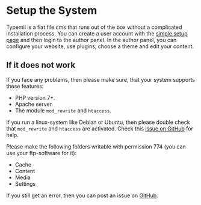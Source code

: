 # Setup the System

Typemil is a flat file cms that runs out of the box without a complicated installation process. You can create a user account with the [simple setup page](/setup) and then login to the author panel. In the author panel, you can configure your website, use plugins, choose a theme and edit your content.

## If it does not work

If you face any problems, then please make sure, that your system supports these features:

- PHP version 7+.
- Apache server.
- The module `mod_rewrite` and `htaccess`.

If you run a linux-system like Debian or Ubuntu, then please double check that `mod_rewrite` and `htaccess` are activated. Check this [issue on GitHub](https://github.com/trendschau/typemill/issues/16) for help.

Please make the following folders writable with permission 774 (you can use your ftp-software for it):

- Cache
- Content
- Media
- Settings

If you still get an error, then you can post an issue on [GitHub](https://github.com/trendschau/typemill).

